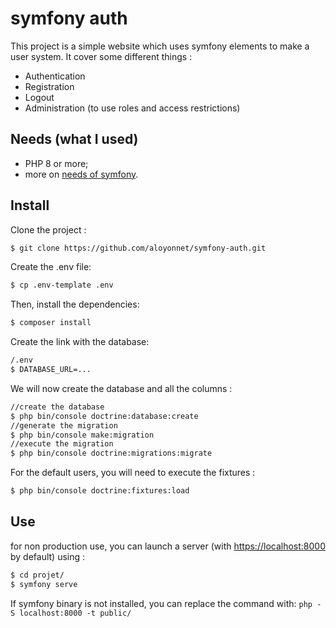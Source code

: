 symfony auth
========================

This project is a simple website which uses symfony elements to make a user system.
It cover some different things :
  * Authentication
  * Registration
  * Logout
  * Administration (to use roles and access restrictions)

Needs (what I used)
------------

  * PHP 8 or more;
  * more on [needs of symfony][1].

Install
------------

Clone the project :

```bash
$ git clone https://github.com/aloyonnet/symfony-auth.git
```

Create the .env file:

```bash
$ cp .env-template .env
```

Then, install the dependencies:

```bash
$ composer install
```

Create the link with the database:
```bash
/.env
$ DATABASE_URL=...
```

We will now create the database and all the columns :
```bash
//create the database
$ php bin/console doctrine:database:create
//generate the migration
$ php bin/console make:migration
//execute the migration
$ php bin/console doctrine:migrations:migrate
```

For the default users, you will need to execute the fixtures :
```bash
$ php bin/console doctrine:fixtures:load
```

Use
-----

for non production use, you can launch a server (with <https://localhost:8000> by default) using :

```bash
$ cd projet/
$ symfony serve
```

If symfony binary is not installed, you can replace the command with:
`php -S localhost:8000 -t public/`

[1]: https://symfony.com/doc/current/reference/requirements.html
